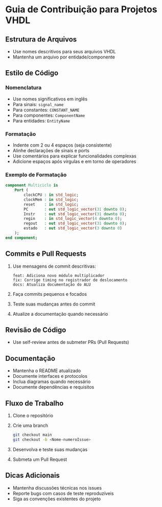 # Guia de Contribuição para Projetos VHDL

## Estrutura de Arquivos

- Use nomes descritivos para seus arquivos VHDL
- Mantenha um arquivo por entidade/componente

## Estilo de Código

### Nomenclatura

- Use nomes significativos em inglês
- Para sinais: `signal_name`
- Para constantes: `CONSTANT_NAME`
- Para componentes: `ComponentName`
- Para entidades: `EntityName`

### Formatação

- Indente com 2 ou 4 espaços (seja consistente)
- Alinhe declarações de sinais e ports
- Use comentários para explicar funcionalidades complexas
- Adicione espaços após vírgulas e em torno de operadores

### Exemplo de Formatação

```vhdl
component Multiciclo is
    Port (
        clockCPU : in std_logic;
        clockMem : in std_logic;
        reset    : in std_logic;
        PC       : out std_logic_vector(31 downto 0);
        Instr    : out std_logic_vector(31 downto 0);
        regin    : in std_logic_vector(4 downto 0);
        regout   : out std_logic_vector(31 downto 0);
        estado   : out std_logic_vector(3 downto 0)
    );
end component;
```

## Commits e Pull Requests

1. Use mensagens de commit descritivas:

   ```text
   feat: Adiciona novo módulo multiplicador
   fix: Corrige timing no registrador de deslocamento
   docs: Atualiza documentação do ALU
   ```

2. Faça commits pequenos e focados
3. Teste suas mudanças antes do commit
4. Atualize a documentação quando necessário

## Revisão de Código

- Use self-review antes de submeter PRs (Pull Requests)

## Documentação

- Mantenha o README atualizado
- Documente interfaces e protocolos
- Inclua diagramas quando necessário
- Documente dependências e requisitos

## Fluxo de Trabalho

1. Clone o repositório
2. Crie uma branch

    ``` bash
    git checkout main
    git checkout -b <Nome-numeroIssue>
    ```

3. Desenvolva e teste suas mudanças
4. Submeta um Pull Request

## Dicas Adicionais

- Mantenha discussões técnicas nos issues
- Reporte bugs com casos de teste reproduzíveis
- Siga as convenções existentes do projeto
